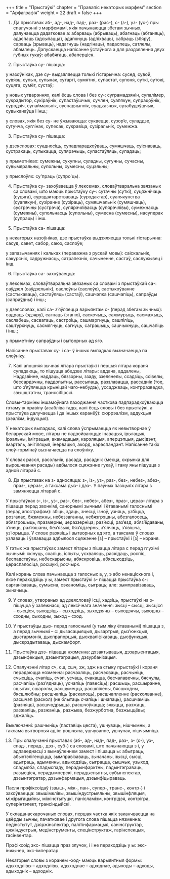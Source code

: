 +++
title = "Прыстаўкі"
chapter = "Правапic некаторых марфем"
section = "Арфаграфія"
weight = 22
draft = false
+++


1. Да прыставак аб-, ад-, над-, пад-, раз- (рас-), с- (з-), уз- (ус-) пры спалучэнні з марфемамі, якія пачынаюцца збегам зычных, далучаецца дадатковае а: абарваць (абрываць), абагнаць (абганяць), адаспаць (адсыпацца), адапхнуць (адпіхваць), сабраць (збяру), сарваць (зрываць), надагнуць (надгінаць), падаспець, сатлелы, абамлець. Дапускаецца напісанне ўстаўнога а для раздзялення двух губных гукаў: абабягаць, абаперціся.

2. Прыстаўка су- пішацца:

у назоўніках, дзе су- выдзяляецца толькі гістарычна: сусед, сувой, сувязь, супын, супынак, сутаргі, сумятня, супастат, супоня, суткі, сутокі, суцяга, сумёт, сустаў;

у новых утварэннях, калі ёсць слова і без су-: суграмадзянін, супалімер, сукрэдытор, сукіраўнік, супастаўшчык, сучлен, суапякун, супрацоўнік, суродзіч, сунаймальнік, суспадчыннік, суадказчык, сузабудоўшчык, сувыканаўца і інш.;

у словах, якія без су- не ўжываюцца: суквецце, сузор’е, суладдзе, сугучча, суглінак, супесак, сукравіца, сузіральнік, сумежжа.

3. Прыстаўка су- пішацца:

у дзеясловах: суадносіць, супадпарадкоўваць, сумяшчаць, суіснаваць, сустракаць, сутыкацца, супярэчыць, супастаўляць, супадаць;

у прыметніках: сумежны, сукупны, суладны, сугучны, сучасны, сувымяральны, супольны, сумесны, суцэльны;

у прыслоўях: су'праць (супро'ць).

4. Прыстаўка су- захоўваецца ў лексемах, словаўтваральна звязаных са словамі, што маюць прыстаўку су-: сутачны (суткі), суцяжнічаць (суцяга), сурэдактарстваваць (сурэдактар), суапякунства (суапякун), сузіранне (сузіраць), сумяшчальнік (сумяшчаць), сустрэчны (сустрэча), супярэчлівасць (супярэчлівы), сумежнасць (сумежны), супольнасць (супольны), сумесна (сумесны), насуперак (супраць) і інш.

5. Прыстаўка са- пішацца:

у некаторых назоўніках, дзе прыстаўка выдзяляецца толькі гістарычна: сасуд, савет, сабор, саюз, саслоўе;

у запазычаннях і кальках (пераважна з рускай мовы): саіскальнік, сакурснік, садружнасць, сатрапезнік, сачыненне, састаў, саслужывец і інш.

6. Прыстаўка са- захоўваецца:

у лексемах, словаўтваральна звязаных са словамі з прыстаўкай са-: саўдзел (саўдзельнік), саслоўны (саслоўе), састыкоўванне (састыкаваць), састаўляць (састаў), сашчэпка (сашчапіць), сапраўды (сапраўдны) і інш.;

у дзеясловах, калі са- з’яўляецца варыянтам с- (перад збегам зычных): садраць (здзяру), сагнаць (зганю), саскочыць, сажмурыць, сасмажыць, саслабець, сасватаць, састроіць, сашмаргнуць, сашпіліць, саштурхнуць, сасмягнуць, сагнуць, саграшыць, сашчыкнуць, сашчапіць і інш.;

у прыметніку сапраўдны і вытворных ад яго.

Напісанне прыставак су- і са- ў іншых выпадках вызначаецца па слоўніку.

7. Калі апошняя зычная літара прыстаўкі і першая літара кораня супадаюць, то пішуцца абедзве літары: аддача, аддалены, Наддзвінне, наддаць, бяззорны, ззаду, ззелянелы, ссадзіць, ссівелы, бессардэчны, паддопытны, рассыпаць, раззлавацца, рассаднік (тое, што з’яўляецца крыніцай чаго-небудзь), уссаджваць, контрразведка, звышштатны, транссібірскі.

Словы-тэрміны іншамоўнага паходжання часткова падпарадкоўваюцца гэтаму ж правілу (асабліва тады, калі ёсць словы і без прыстаўкі, а прыстаўка далучаецца і да іншых каранёў): сюррэалізм, аддукцыя (рэалізм, індукцыя).

У некаторых выпадках, калі слова ўспрымаецца як невытворнае ў беларускай мове, літары не падвойваюцца: інавацыя, ірыгацыя, ірэальны, іміграцыя, акамадацыя, карэляцыя, аперцэпцыя, дысідэнт, імартэль, анігіляцыя, інервацыя, акорд, карэспандэнт. Напісанне такіх слоў-тэрмінаў вызначаецца па слоўніку.

У словах расол, расольнік, расада, расаднік (месца, скрынка для вырошчвання расады) адбылося сцяжэнне гукаў, і таму яны пішуцца з адной літарай с.

8. Да прыставак на з- адносяцца: з-, із-, уз-, раз-, без-, небез-, абез-, праз-, цераз-, а таксама дыз- і дэз-. У пэўных пазіцыях літара з замяняецца літарай с.

У прыстаўках з-, із-, уз-, раз-, без-, небез-, абез-, праз-, цераз- літара з пішацца перад звонкімі, санорнымі зычнымі і ётаванымі галоснымі (перад апострафам): збіць, здаць, знесці, ізноў, узняць, узбіцца, розгалас, бязмежны, небеззаганны, небязгрэшны, абезгалосець, абязгрошыць, празмерны, цераззерніца; раз’есці, раз’езд, абяз’ёдаваны, з’інець, раз’юшаны, без’языкі, бяз’ядзерны, з’ялчэць, з’явішча, уз’юрыцца. У слове разявіць і вытворных ад яго, а таксама ў словах узлаваць і ўзлавацца адбылося сцяжэнне [з] – прыстаўкі і [з] – кораня.

У гэтых жа прыстаўках замест літары з пішацца літара с перад глухімі зычнымі: скінуць, схапіць, іспыты, усхваляць, раскідаць, роспіс, беспадстаўны, небескарысны, абяскровіць, абясшкодзіць, цераспалосіца, росшукі, росчырк.

Калі корань слова пачынаецца з галосных а, у, э або ненаціскнога і, якое пераходзіць у ы, замест прыстаўкі з- пішацца прыстаўка с-: сарганізаваць, сумысна, сэканоміць, сыграць; але: зымправізаваць, зыначыць.

9. У словах, утвораных ад дзеясловаў ісці, хадзіць, прыстаўкі на з- пішуцца ў залежнасці ад лексічнага значэння: зысці – сысці, зысціся – сысціся, зыходзіць – сыходзіць, зыходзячы – сыходзячы, зыходны – сходны, сыходны, зыход – сход.

10. У прыстаўцы дыз- перад галоснымі (у тым ліку ётаванымі) пішацца з, а перад зычнымі – с: дызасацыяцыя, дызартрыя, дыз’юнкцыя, дысгармонія, дыспрапорцыя, дыскваліфікаваць, дысфункцыя, дыскрэдытаваць, дыскамфорт.

11. Прыстаўка дэз- пішацца нязменна: дэзактывацыя, дэзарыентацыя, дэзынфекцыя, дэзынтэграцыя, дэзурбанізацыя.

12. Спалучэнні літар сч, сш, сшч, зж, здж на стыку прыстаўкі і кораня перадаюцца нязменна: расчахляць, расчэсваць, расчыніць, счысціць, счапіць, счэп, усчаць, счакацца, бесчалавечны, бясчулы, расчапіць (раз’яднаць), усчапіць (павесіць); расшыць, расшырэнне, сшытак, сшарэлы, расшумецца, расшпілены, бясшкодны, бясшлюбны; расшчапіць (раскалоць), расшчапленне (расколванне), расшчэп (раскол) (не блытаць счапіць і шчапаць), расшчаміць (разняць), расшчодрыцца, расшчоўкацца; зжыцца, разжаць, разжаліць, разжаніць, разжыва, безжурботна, безжыццёвы; зджаліць.

Выключэнні: рашчыніць (паставіць цеста), ушчуваць, нішчымны, а таксама вытворныя ад іх: рошчына, ушчуванне, ушчунак, нішчымніца.

13. Пры спалучэнні прыставак (аб-, ад-, над-, пад-, раз-, з- (с-), уз-, спад-, перад-, дэз-, суб-) са словамі, што пачынаюцца з і, у адпаведнасці з вымаўленнем замест і пішацца ы: абыграць, абынтэлігенціцца, зымправізаваць, зыначаны, зысці, сысці, адыграць, адыменны, адыходзіць, сыграцца, сышчык, узыход, спадылба, спадыспаду, перадынфарктны, падынтэграваць, разысціся, перадымперскі, перадыспытны, субынспектар, дэзынтэгратар, дэзынфармацыя, дэзынфіцыраваць.

Пасля прэфіксоідаў (звыш-, між-, пан-, супер-, транс-, контр-) і захоўваецца: звышімклівы, звышіндустрыяльны, звышінфляцыя, міжірыгацыйны, міжінстытуцкі, панісламізм, контрідэя, контрігра, суперінтэлект, трансіндыйскі.

У складанаскарочаных словах, першая частка якіх заканчваецца на цвёрды зычны, пачатковае і другога слова пішацца нязменна: педінстытут, дзяржінспектар, палітінфармацыя, санінструктар, цяжіндустрыя, медінструменты, спецінструктаж, гарінспекцыя, гасінвентар.

Прэфіксоід экс- пішацца праз злучок, і і не пераходзіць у ы: экс-інжынер, экс-імператар.

Некаторыя словы з коранем -ход- маюць варыянтныя формы: адыходлівы – адходлівы, адыходнае – адходнае, адыходы – адходы, адыходнік – адходнік.